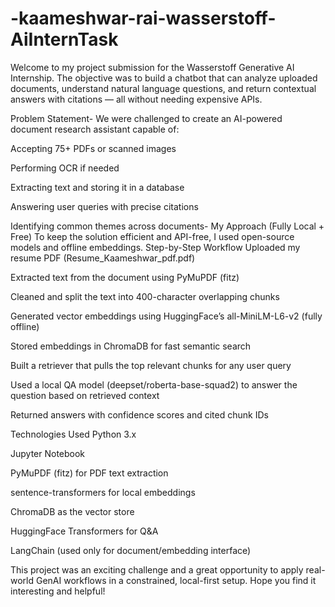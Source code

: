 # -kaameshwar-rai-wasserstoff-AiInternTask
Welcome to my project submission for the Wasserstoff Generative AI Internship.
The objective was to build a chatbot that can analyze uploaded documents, understand natural language questions, and return contextual answers with citations — all without needing expensive APIs.

Problem Statement-
We were challenged to create an AI-powered document research assistant capable of:

Accepting 75+ PDFs or scanned images

Performing OCR if needed

Extracting text and storing it in a database

Answering user queries with precise citations

Identifying common themes across documents-
 My Approach (Fully Local + Free)
To keep the solution efficient and API-free, I used open-source models and offline embeddings.
Step-by-Step Workflow
Uploaded my resume PDF (Resume_Kaameshwar_pdf.pdf)

Extracted text from the document using PyMuPDF (fitz)

Cleaned and split the text into 400-character overlapping chunks

Generated vector embeddings using HuggingFace’s all-MiniLM-L6-v2 (fully offline)

Stored embeddings in ChromaDB for fast semantic search

Built a retriever that pulls the top relevant chunks for any user query

Used a local QA model (deepset/roberta-base-squad2) to answer the question based on retrieved context

Returned answers with confidence scores and cited chunk IDs

Technologies Used
Python 3.x

Jupyter Notebook

PyMuPDF (fitz) for PDF text extraction

sentence-transformers for local embeddings

ChromaDB as the vector store

HuggingFace Transformers for Q&A

LangChain (used only for document/embedding interface)

This project was an exciting challenge and a great opportunity to apply real-world GenAI workflows in a constrained, local-first setup.
Hope you find it interesting and helpful!
